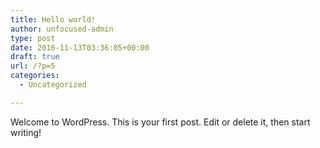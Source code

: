 ```yaml
---
title: Hello world!
author: unfocused-admin
type: post
date: 2016-11-13T03:36:05+00:00
draft: true
url: /?p=5
categories:
  - Uncategorized

---
```

Welcome to WordPress. This is your first post. Edit or delete it, then start writing!